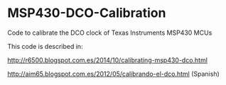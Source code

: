 # MSP430-DCO-Calibration
Code to calibrate the DCO clock of Texas Instruments MSP430 MCUs

This code is described in:

http://r6500.blogspot.com.es/2014/10/calibrating-msp430-dco.html

http://aim65.blogspot.com.es/2012/05/calibrando-el-dco.html (Spanish)
